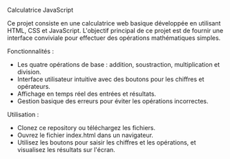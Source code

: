 
Calculatrice JavaScript 

Ce projet consiste en une calculatrice web basique développée en utilisant HTML, CSS et JavaScript. L'objectif principal de ce projet est de fournir une interface conviviale pour effectuer des opérations mathématiques simples.

Fonctionnalités :

- Les quatre opérations de base : addition, soustraction, multiplication et division.
- Interface utilisateur intuitive avec des boutons pour les chiffres et opérateurs.
- Affichage en temps réel des entrées et résultats.
- Gestion basique des erreurs pour éviter les opérations incorrectes.


Utilisation :

- Clonez ce repository ou téléchargez les fichiers.
- Ouvrez le fichier index.html dans un navigateur.
- Utilisez les boutons pour saisir les chiffres et les opérations, et visualisez les résultats sur l'écran.
